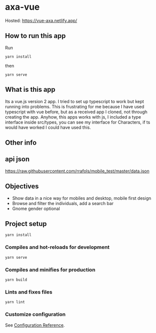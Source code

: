 # axa-vue

Hosted: https://vue-axa.netlify.app/

## How to run this app

Run

```
yarn install
```

then

```
yarn serve
```

## What is this app

Its a vue.js version 2 app. I tried to set up typescript to work but kept running into problems. This is frustrating for me because I have used typescript with vue before, but as a received app I cloned, not through creating the app. Anyhow, this apps works with js, I included a type interface inside src/types, you can see my interface for Characters, if ts would have worked I could have used this.

## Other info

## api json

https://raw.githubusercontent.com/rrafols/mobile_test/master/data.json

## Objectives

- Show data in a nice way for mobiles and desktop, mobile first design
- Browse and filter the individuals, add a search bar
- Gnome gender optional

## Project setup

```
yarn install
```

### Compiles and hot-reloads for development

```
yarn serve
```

### Compiles and minifies for production

```
yarn build
```

### Lints and fixes files

```
yarn lint
```

### Customize configuration

See [Configuration Reference](https://cli.vuejs.org/config/).
